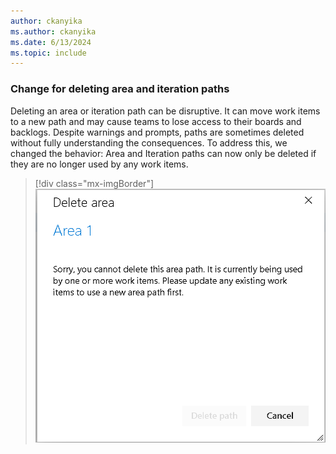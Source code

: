 ```yaml
---
author: ckanyika
ms.author: ckanyika
ms.date: 6/13/2024
ms.topic: include
---
```


### Change for deleting area and iteration paths

Deleting an area or iteration path can be disruptive. It can move work items to a new path and may cause teams to lose access to their boards and backlogs. Despite warnings and prompts, paths are sometimes deleted without fully understanding the consequences. To address this, we changed the behavior: Area and Iteration paths can now only be deleted if they are no longer used by any work items. 

> [!div class="mx-imgBorder"]
> ![Screenshots of delete area.](../../media/240-boards-02.png "Screenshot of delete area path.")
